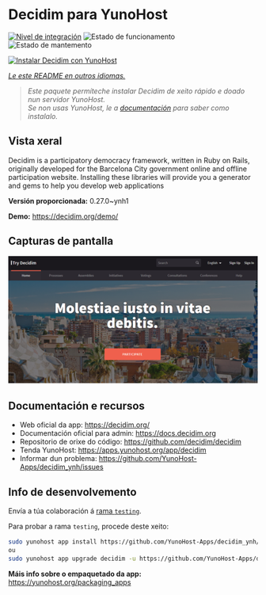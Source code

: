<!--
NOTA: Este README foi creado automáticamente por <https://github.com/YunoHost/apps/tree/master/tools/readme_generator>
NON debe editarse manualmente.
-->

# Decidim para YunoHost

[![Nivel de integración](https://dash.yunohost.org/integration/decidim.svg)](https://dash.yunohost.org/appci/app/decidim) ![Estado de funcionamento](https://ci-apps.yunohost.org/ci/badges/decidim.status.svg) ![Estado de mantemento](https://ci-apps.yunohost.org/ci/badges/decidim.maintain.svg)

[![Instalar Decidim con YunoHost](https://install-app.yunohost.org/install-with-yunohost.svg)](https://install-app.yunohost.org/?app=decidim)

*[Le este README en outros idiomas.](./ALL_README.md)*

> *Este paquete permíteche instalar Decidim de xeito rápido e doado nun servidor YunoHost.*  
> *Se non usas YunoHost, le a [documentación](https://yunohost.org/install) para saber como instalalo.*

## Vista xeral

Decidim is a participatory democracy framework, written in Ruby on Rails, originally developed for the Barcelona City government online and offline participation website. Installing these libraries will provide you a generator and gems to help you develop web applications


**Versión proporcionada:** 0.27.0~ynh1

**Demo:** <https://decidim.org/demo/>

## Capturas de pantalla

![Captura de pantalla de Decidim](./doc/screenshots/screenshot1.PNG)

## Documentación e recursos

- Web oficial da app: <https://decidim.org/>
- Documentación oficial para admin: <https://docs.decidim.org>
- Repositorio de orixe do código: <https://github.com/decidim/decidim>
- Tenda YunoHost: <https://apps.yunohost.org/app/decidim>
- Informar dun problema: <https://github.com/YunoHost-Apps/decidim_ynh/issues>

## Info de desenvolvemento

Envía a túa colaboración á [rama `testing`](https://github.com/YunoHost-Apps/decidim_ynh/tree/testing).

Para probar a rama `testing`, procede deste xeito:

```bash
sudo yunohost app install https://github.com/YunoHost-Apps/decidim_ynh/tree/testing --debug
ou
sudo yunohost app upgrade decidim -u https://github.com/YunoHost-Apps/decidim_ynh/tree/testing --debug
```

**Máis info sobre o empaquetado da app:** <https://yunohost.org/packaging_apps>
